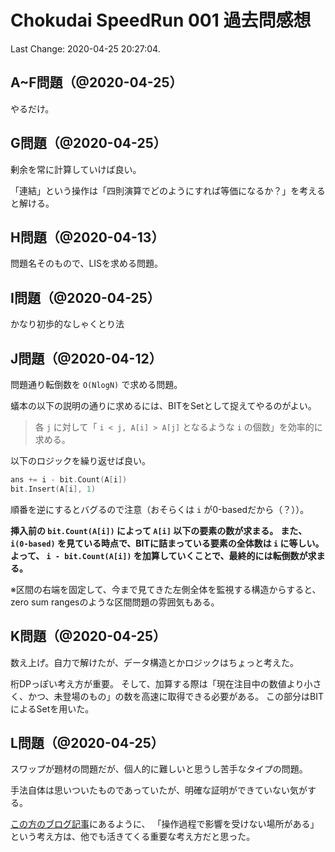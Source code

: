 # Chokudai SpeedRun 001 過去問感想

Last Change: 2020-04-25 20:27:04.

## A~F問題（@2020-04-25）

やるだけ。

## G問題（@2020-04-25）

剰余を常に計算していけば良い。

「連結」という操作は「四則演算でどのようにすれば等価になるか？」を考えると解ける。

## H問題（@2020-04-13）

問題名そのもので、LISを求める問題。

## I問題（@2020-04-25）

かなり初歩的なしゃくとり法

## J問題（@2020-04-12）

問題通り転倒数を `O(NlogN)` で求める問題。

蟻本の以下の説明の通りに求めるには、BITをSetとして捉えてやるのがよい。

> 各 `j` に対して「 `i < j, A[i] > A[j]` となるような `i` の個数」を効率的に求める。

以下のロジックを繰り返せば良い。

```go
ans += i - bit.Count(A[i])
bit.Insert(A[i], 1)
```

順番を逆にするとバグるので注意（おそらくは `i` が0-basedだから（？））。

**挿入前の `bit.Count(A[i])` によって `A[i]` 以下の要素の数が求まる。**
**また、 `i(0-based)` を見ている時点で、BITに詰まっている要素の全体数は `i` に等しい。**
**よって、 `i - bit.Count(A[i])` を加算していくことで、最終的には転倒数が求まる。**

※区間の右端を固定して、今まで見てきた左側全体を監視する構造からすると、zero sum rangesのような区間問題の雰囲気もある。

## K問題（@2020-04-25）

数え上げ。自力で解けたが、データ構造とかロジックはちょっと考えた。

桁DPっぽい考え方が重要。
そして、加算する際は「現在注目中の数値より小さく、かつ、未登場のもの」の数を高速に取得できる必要がある。
この部分はBITによるSetを用いた。

## L問題（@2020-04-25）

スワップが題材の問題だが、個人的に難しいと思うし苦手なタイプの問題。

手法自体は思いついたものであっていたが、明確な証明ができていない気がする。

[この方のブログ記事](https://nemupm.com/blog/2019/03/03/chokudai-speed-run-001/)にあるように、
「操作過程で影響を受けない場所がある」という考え方は、他でも活きてくる重要な考え方だと思った。

